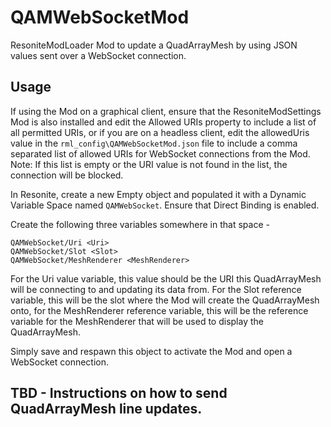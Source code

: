 # QAMWebSocketMod
ResoniteModLoader Mod to update a QuadArrayMesh by using JSON values sent over a WebSocket connection.

## Usage

If using the Mod on a graphical client, ensure that the ResoniteModSettings Mod is also installed and edit the Allowed URIs property to include a list of all permitted URIs, or if you are on a headless client, edit the allowedUris value in the ```rml_config\QAMWebSocketMod.json``` file to include a comma separated list of allowed URIs for WebSocket connections from the Mod. Note: If this list is empty or the URI value is not found in the list, the connection will be blocked.

In Resonite, create a new Empty object and populated it with a Dynamic Variable Space named ```QAMWebSocket```. Ensure that Direct Binding is enabled.

Create the following three variables somewhere in that space -

```
QAMWebSocket/Uri <Uri>
QAMWebSocket/Slot <Slot>
QAMWebSocket/MeshRenderer <MeshRenderer>
```

For the Uri value variable, this value should be the URI this QuadArrayMesh will be connecting to and updating its data from. For the Slot reference variable, this will be the slot where the Mod will create the QuadArrayMesh onto, for the MeshRenderer reference variable, this will be the reference variable for the MeshRenderer that will be used to display the QuadArrayMesh.

Simply save and respawn this object to activate the Mod and open a WebSocket connection.

## TBD - Instructions on how to send QuadArrayMesh line updates.